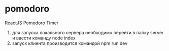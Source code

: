 # pomodoro<br>
ReactJS Pomodoro Timer<br>
1) для запуска локального сервера необходимо перейти в папку server и ввести команду node index<br>
2) запуск клиента производится командой npm run dev
